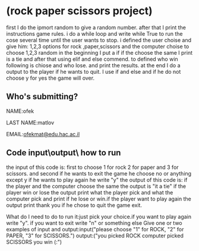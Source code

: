 



# (rock paper scissors project)
first I do the ipmort random to give a random number.
after that I print the instructions game rules. 
i do a while loop and write while True to run the cose several time until the user wants to stop.
i defined the user choise and give him: 1,2,3 options for rock ,paper,scissors
and the computer choise to choose 1,2,3 random
in the beginning I put a if if the choose the same I print is a tie 
and after that using elif and else commend. to defined who win following is chiose and who lose. and print the results.
at the end I do a output to the player if he wants to quit. 
I use if and else and if he do not choose y for yes the game will over.


## Who's submitting?
NAME:ofek

LAST NAME:matlov

EMAIL:ofekmat@edu.hac.ac.il


## Code input\output\ how to run
 the input of this code is: first to choose 1 for rock 2 for paper and 3 for scissors.
and second if he wants to exit the game he choose no or anything except y if he wants to play again he write "y"
 the output of this code is: if the player and the computer choose the same the output is "it a tie"
if the player win or lose the output print what the player pick and what the computer pick and print if he lose or win.if the player want to play again the output print thank you 
if he chose to quit the game exit.

What do I need to do to run it:just pick your choice.if you want to play again write "y". if you want to exit write "n" or something else 
Give one or two examples of input and output:input("please choose "1" for ROCK, "2" for PAPER, "3" for SCISSORS.")
output:("you picked ROCK computer picked SCISSORS you win (:")


